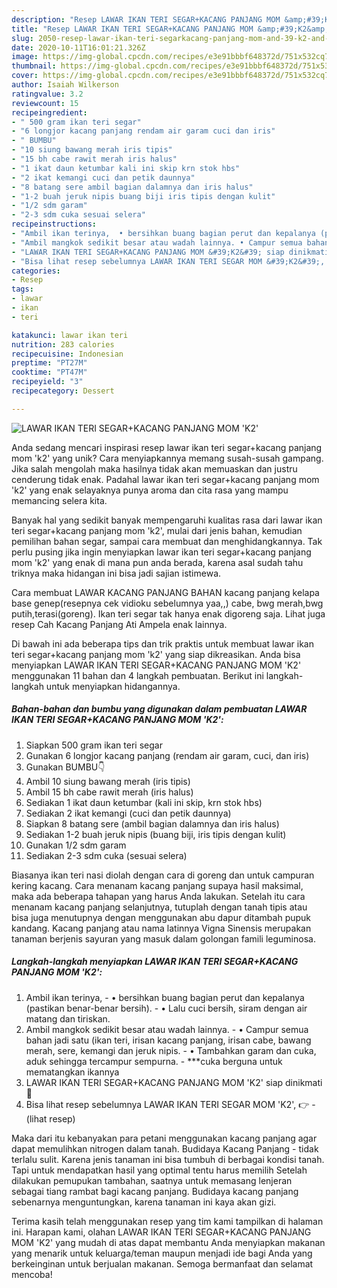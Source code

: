 ```yaml
---
description: "Resep LAWAR IKAN TERI SEGAR+KACANG PANJANG MOM &amp;#39;K2&amp;#39; yang Bisa Manjain Lidah"
title: "Resep LAWAR IKAN TERI SEGAR+KACANG PANJANG MOM &amp;#39;K2&amp;#39; yang Bisa Manjain Lidah"
slug: 2050-resep-lawar-ikan-teri-segarkacang-panjang-mom-and-39-k2-and-39-yang-bisa-manjain-lidah
date: 2020-10-11T16:01:21.326Z
image: https://img-global.cpcdn.com/recipes/e3e91bbbf648372d/751x532cq70/lawar-ikan-teri-segarkacang-panjang-mom-k2-foto-resep-utama.jpg
thumbnail: https://img-global.cpcdn.com/recipes/e3e91bbbf648372d/751x532cq70/lawar-ikan-teri-segarkacang-panjang-mom-k2-foto-resep-utama.jpg
cover: https://img-global.cpcdn.com/recipes/e3e91bbbf648372d/751x532cq70/lawar-ikan-teri-segarkacang-panjang-mom-k2-foto-resep-utama.jpg
author: Isaiah Wilkerson
ratingvalue: 3.2
reviewcount: 15
recipeingredient:
- " 500 gram ikan teri segar"
- "6 longjor kacang panjang rendam air garam cuci dan iris"
- " BUMBU"
- "10 siung bawang merah iris tipis"
- "15 bh cabe rawit merah iris halus"
- "1 ikat daun ketumbar kali ini skip krn stok hbs"
- "2 ikat kemangi cuci dan petik daunnya"
- "8 batang sere ambil bagian dalamnya dan iris halus"
- "1-2 buah jeruk nipis buang biji iris tipis dengan kulit"
- "1/2 sdm garam"
- "2-3 sdm cuka sesuai selera"
recipeinstructions:
- "Ambil ikan terinya,  • bersihkan buang bagian perut dan kepalanya (pastikan benar-benar bersih). • Lalu cuci bersih, siram dengan air matang dan tiriskan."
- "Ambil mangkok sedikit besar atau wadah lainnya. • Campur semua bahan jadi satu (ikan teri, irisan kacang panjang, irisan cabe, bawang merah, sere, kemangi dan jeruk nipis. • Tambahkan garam dan cuka, aduk sehingga tercampur sempurna. ***cuka berguna untuk mematangkan ikannya"
- "LAWAR IKAN TERI SEGAR+KACANG PANJANG MOM &#39;K2&#39; siap dinikmati🤤"
- "Bisa lihat resep sebelumnya LAWAR IKAN TERI SEGAR MOM &#39;K2&#39;, 👉             (lihat resep)"
categories:
- Resep
tags:
- lawar
- ikan
- teri

katakunci: lawar ikan teri 
nutrition: 283 calories
recipecuisine: Indonesian
preptime: "PT27M"
cooktime: "PT47M"
recipeyield: "3"
recipecategory: Dessert

---
```



![LAWAR IKAN TERI SEGAR+KACANG PANJANG MOM &#39;K2&#39;](https://img-global.cpcdn.com/recipes/e3e91bbbf648372d/751x532cq70/lawar-ikan-teri-segarkacang-panjang-mom-k2-foto-resep-utama.jpg)

Anda sedang mencari inspirasi resep lawar ikan teri segar+kacang panjang mom &#39;k2&#39; yang unik? Cara menyiapkannya memang susah-susah gampang. Jika salah mengolah maka hasilnya tidak akan memuaskan dan justru cenderung tidak enak. Padahal lawar ikan teri segar+kacang panjang mom &#39;k2&#39; yang enak selayaknya punya aroma dan cita rasa yang mampu memancing selera kita.

Banyak hal yang sedikit banyak mempengaruhi kualitas rasa dari lawar ikan teri segar+kacang panjang mom &#39;k2&#39;, mulai dari jenis bahan, kemudian pemilihan bahan segar, sampai cara membuat dan menghidangkannya. Tak perlu pusing jika ingin menyiapkan lawar ikan teri segar+kacang panjang mom &#39;k2&#39; yang enak di mana pun anda berada, karena asal sudah tahu triknya maka hidangan ini bisa jadi sajian istimewa.

Cara membuat LAWAR KACANG PANJANG BAHAN kacang panjang kelapa base genep(resepnya cek vidioku sebelumnya yaa,,) cabe, bwg merah,bwg putih,terasi(goreng). Ikan teri segar tak hanya enak digoreng saja. Lihat juga resep Cah Kacang Panjang Ati Ampela enak lainnya.


Di bawah ini ada beberapa tips dan trik praktis untuk membuat lawar ikan teri segar+kacang panjang mom &#39;k2&#39; yang siap dikreasikan. Anda bisa menyiapkan LAWAR IKAN TERI SEGAR+KACANG PANJANG MOM &#39;K2&#39; menggunakan 11 bahan dan 4 langkah pembuatan. Berikut ini langkah-langkah untuk menyiapkan hidangannya.

<!--inarticleads1-->

##### Bahan-bahan dan bumbu yang digunakan dalam pembuatan LAWAR IKAN TERI SEGAR+KACANG PANJANG MOM &#39;K2&#39;:

1. Siapkan  500 gram ikan teri segar
1. Gunakan 6 longjor kacang panjang (rendam air garam, cuci, dan iris)
1. Gunakan  BUMBU👇
1. Ambil 10 siung bawang merah (iris tipis)
1. Ambil 15 bh cabe rawit merah (iris halus)
1. Sediakan 1 ikat daun ketumbar (kali ini skip, krn stok hbs)
1. Sediakan 2 ikat kemangi (cuci dan petik daunnya)
1. Siapkan 8 batang sere (ambil bagian dalamnya dan iris halus)
1. Sediakan 1-2 buah jeruk nipis (buang biji, iris tipis dengan kulit)
1. Gunakan 1/2 sdm garam
1. Sediakan 2-3 sdm cuka (sesuai selera)


Biasanya ikan teri nasi diolah dengan cara di goreng dan untuk campuran kering kacang. Cara menanam kacang panjang supaya hasil maksimal, maka ada beberapa tahapan yang harus Anda lakukan. Setelah itu cara menanam kacang panjang selanjutnya, tutuplah dengan tanah tipis atau bisa juga menutupnya dengan menggunakan abu dapur ditambah pupuk kandang. Kacang panjang atau nama latinnya Vigna Sinensis merupakan tanaman berjenis sayuran yang masuk dalam golongan famili leguminosa. 

<!--inarticleads2-->

##### Langkah-langkah menyiapkan LAWAR IKAN TERI SEGAR+KACANG PANJANG MOM &#39;K2&#39;:

1. Ambil ikan terinya,  - • bersihkan buang bagian perut dan kepalanya (pastikan benar-benar bersih). - • Lalu cuci bersih, siram dengan air matang dan tiriskan.
1. Ambil mangkok sedikit besar atau wadah lainnya. - • Campur semua bahan jadi satu (ikan teri, irisan kacang panjang, irisan cabe, bawang merah, sere, kemangi dan jeruk nipis. - • Tambahkan garam dan cuka, aduk sehingga tercampur sempurna. - ***cuka berguna untuk mematangkan ikannya
1. LAWAR IKAN TERI SEGAR+KACANG PANJANG MOM &#39;K2&#39; siap dinikmati🤤
1. Bisa lihat resep sebelumnya LAWAR IKAN TERI SEGAR MOM &#39;K2&#39;, 👉 -             (lihat resep)


Maka dari itu kebanyakan para petani menggunakan kacang panjang agar dapat memulihkan nitrogen dalam tanah. Budidaya Kacang Panjang - tidak terlalu sulit. Karena jenis tanaman ini bisa tumbuh di berbagai kondisi tanah. Tapi untuk mendapatkan hasil yang optimal tentu harus memilih Setelah dilakukan pemupukan tambahan, saatnya untuk memasang lenjeran sebagai tiang rambat bagi kacang panjang. Budidaya kacang panjang sebenarnya menguntungkan, karena tanaman ini kaya akan gizi. 

Terima kasih telah menggunakan resep yang tim kami tampilkan di halaman ini. Harapan kami, olahan LAWAR IKAN TERI SEGAR+KACANG PANJANG MOM &#39;K2&#39; yang mudah di atas dapat membantu Anda menyiapkan makanan yang menarik untuk keluarga/teman maupun menjadi ide bagi Anda yang berkeinginan untuk berjualan makanan. Semoga bermanfaat dan selamat mencoba!
